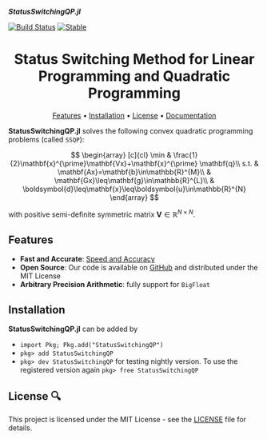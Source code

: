 

___StatusSwitchingQP.jl___


[![Build Status](https://github.com/PharosAbad/StatusSwitchingQP.jl/actions/workflows/CI.yml/badge.svg?branch=main)](https://github.com/PharosAbad/StatusSwitchingQP.jl/actions/workflows/CI.yml?query=branch%3Amain)
[![Stable](https://img.shields.io/badge/docs-stable-blue.svg)](https://github.com/PharosAbad/StatusSwitchingQP.jl/wiki)

<h1 align="center" margin=0px>
  Status Switching Method for Linear Programming and Quadratic Programming
</h1>

<p align="center">
  <a href="#features">Features</a> •
  <a href="#installation">Installation</a> •
  <a href="#license-">License</a> •
  <a href="https://github.com/PharosAbad/StatusSwitchingQP.jl/wiki">Documentation</a>
</p>

**StatusSwitchingQP.jl** solves the following convex quadratic programming problems (called `SSQP`):


$$
\begin{array}
[c]{cl}
\min & \frac{1}{2}\mathbf{x}^{\prime}\mathbf{Vx}+\mathbf{x}^{\prime}
\mathbf{q}\\
s.t. & \mathbf{Ax}=\mathbf{b}\in\mathbb{R}^{M}\\
& \mathbf{Gx}\leq\mathbf{g}\in\mathbb{R}^{L}\\
& \boldsymbol{d}\leq\mathbf{x}\leq\boldsymbol{u}\in\mathbb{R}^{N}
\end{array}
$$

with positive semi-definite symmetric matrix $\mathbf{V}\in\mathbb{R}^{N\times N}$.

## Features

* __Fast and Accurate__:  [Speed and Accuracy](https://github.com/PharosAbad/StatusSwitchingQP.jl/wiki/Speed-and-Accuracy)
* __Open Source__: Our code is available on [GitHub](https://github.com/PharosAbad/StatusSwitchingQP.jl) and distributed under the MIT License
* __Arbitrary Precision Arithmetic__: fully support for `BigFloat`


## Installation
__StatusSwitchingQP.jl__ can be added by

- `import Pkg; Pkg.add("StatusSwitchingQP")`
- `pkg> add StatusSwitchingQP`
- `pkg> dev StatusSwitchingQP` for testing nightly version. To use the registered version again `pkg> free StatusSwitchingQP`

## License 🔍
This project is licensed under the MIT License - see the [LICENSE](LICENSE) file for details.

